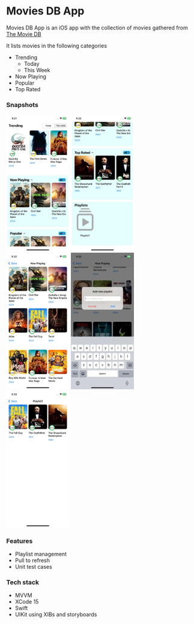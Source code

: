 # Movies DB App

Movies DB App is an iOS app with the collection of movies gathered from [The Movie DB](https://www.themoviedb.org/)

It lists movies in the following categories
- Trending
  - Today
  - This Week
- Now Playing
- Popular
- Top Rated

### Snapshots

<img alt="Home" src="home.jpeg" width="168"> <img alt="Home Scrolled" src="home_scroll.jpeg" width="168"> <img alt="Category Detail" src="category_detail.jpeg" width="168"> <img alt="Add to playlist" src="add_playlist.jpeg" width="168"> <img alt="Playlist detail" src="playlist_detail.jpeg" width="168">

### Features
- Playlist management
- Pull to refresh
- Unit test cases

### Tech stack
- MVVM
- XCode 15
- Swift
- UIKit using XIBs and storyboards

